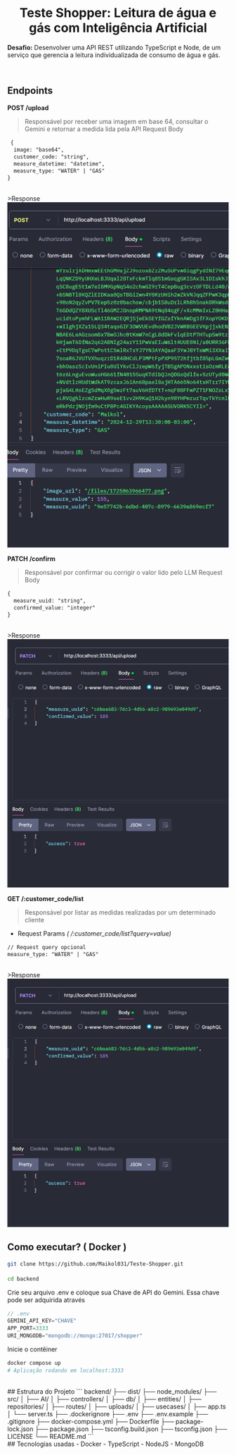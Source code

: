 <div align="center">
  <h1>Teste Shopper: Leitura de água e gás com Inteligência Artificial</h1>
</div>

**Desafio:** Desenvolver uma API REST utilizando TypeScript e Node, de um serviço que gerencia a leitura individualizada de
consumo de água e gás.

<br/>

## Endpoints

**POST /upload**<br/>
> Responsável por receber uma imagem em base 64, consultar o Gemini e retornar a medida lida pela API
> Request Body
```
 {
  image: "base64",
  customer_code: "string",
  measure_datetime: "datetime",
  measure_type: "WATER" | "GAS"
}
```
</br>
>Response
<img src="./assets/responseUpload.png" />
</br>

**PATCH /confirm**<br/>
> Responsável por confirmar ou corrigir o valor lido pelo LLM
> Request Body
```
{
  measure_uuid: "string",
  confirmed_value: "integer"
}
```
</br>
>Response
<img src="./assets/responseConfirm.png" />
</br>

**GET /:customer_code/list**<br/>
> Responsável por listar as medidas realizadas por um determinado cliente
- Request Params *( /:customer_code/list?query=value)*
```
// Request query opcional
measure_type: "WATER" | "GAS"
```

<br/>
>Response
<img src="./assets/responseConfirm.png" />

<br/>

## Como executar? ( Docker )

```bash
git clone https://github.com/Maikol031/Teste-Shopper.git

cd backend
```

Crie seu arquivo .env e coloque sua Chave de API do Gemini.
Essa chave pode ser adquirida através 

```ts
// .env
GEMINI_API_KEY="CHAVE"
APP_PORT=3333
URI_MONGODB="mongodb://mongo:27017/shopper"
```

Inicie o contêiner
```bash
docker compose up
# Aplicação rodando em localhost:3333
```

<br/>
## Estrutura do Projeto
```
backend/
├── dist/
├── node_modules/
├── src/
│   ├── AI/
│   ├── controllers/
│   ├── db/
│   ├── entities/
│   ├── repositories/
│   ├── routes/
│   ├── uploads/
│   ├── usecases/
│   ├── app.ts
│   └── server.ts
├── .dockerignore
├── .env
├── .env.example
├── .gitignore
├── docker-compose.yml
├── Dockerfile
├── package-lock.json
├── package.json
├── tsconfig.build.json
├── tsconfig.json
├── LICENSE
└── README.md
```
<br/>
## Tecnologias usadas
- Docker
- TypeScript
- NodeJS
- MongoDB